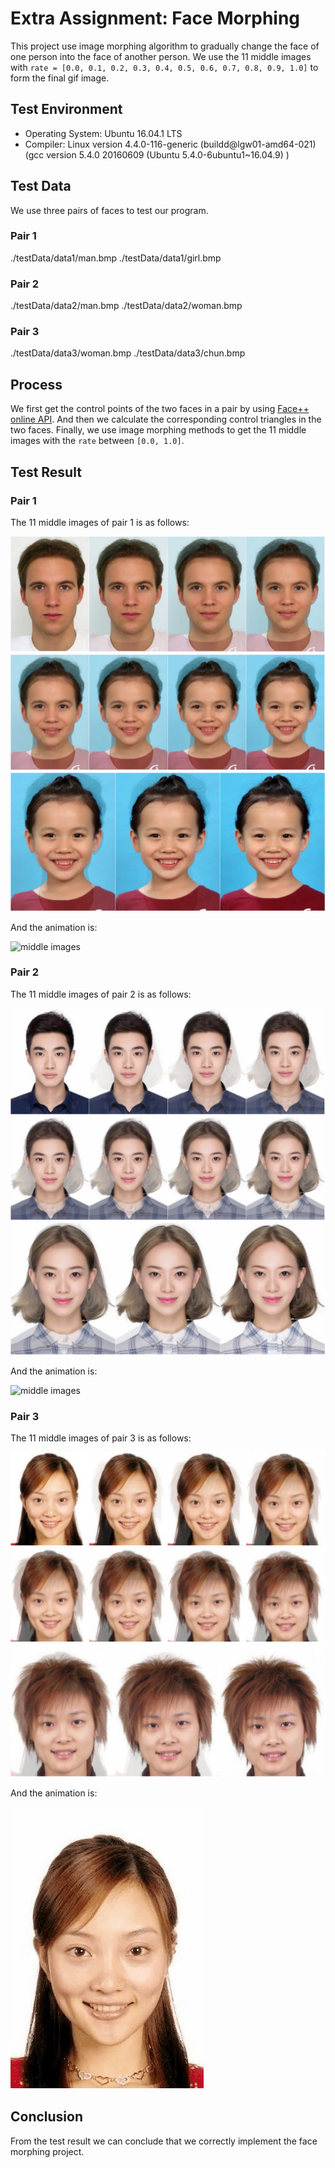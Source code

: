 # Extra Assignment: Face Morphing

This project use image morphing algorithm to gradually change the face of one person into the face of another person. We use the 11 middle images with `rate = [0.0, 0.1, 0.2, 0.3, 0.4, 0.5, 0.6, 0.7, 0.8, 0.9, 1.0]` to form the final gif image.

## Test Environment

+ Operating System: Ubuntu 16.04.1 LTS
+ Compiler: Linux version 4.4.0-116-generic (buildd@lgw01-amd64-021) (gcc version 5.4.0 20160609 (Ubuntu 5.4.0-6ubuntu1~16.04.9) )

## Test Data

We use three pairs of faces to test our program.

### Pair 1

./testData/data1/man.bmp
./testData/data1/girl.bmp

### Pair 2

./testData/data2/man.bmp
./testData/data2/woman.bmp

### Pair 3

./testData/data3/woman.bmp
./testData/data3/chun.bmp

## Process

We first get the control points of the two faces in a pair by using [Face++ online API](https://www.faceplusplus.com.cn/face-detection/#demo). And then we calculate the corresponding control triangles in the two faces. Finally, we use image morphing methods to get the 11 middle images with the `rate` between `[0.0, 1.0]`.

## Test Result

### Pair 1

The 11 middle images of pair 1 is as follows:

![middle images](./result/data1/data11.jpg)
![middle images](./result/data1/data12.jpg)
![middle images](./result/data1/data13.jpg)

And the animation is:

![middle images](./result/data1/man-to-girl.gif)

### Pair 2

The 11 middle images of pair 2 is as follows:

![middle images](./result/data2/data21.jpg)
![middle images](./result/data2/data22.jpg)
![middle images](./result/data2/data23.jpg)

And the animation is:

![middle images](./result/data2/man-to-woman.gif)

### Pair 3

The 11 middle images of pair 3 is as follows:

![middle images](./result/data3/data31.jpg)
![middle images](./result/data3/data32.jpg)
![middle images](./result/data3/data33.jpg)

And the animation is:

![middle images](./result/data3/woman-to-chun.gif)

## Conclusion

From the test result we can conclude that we correctly implement the face morphing project.
